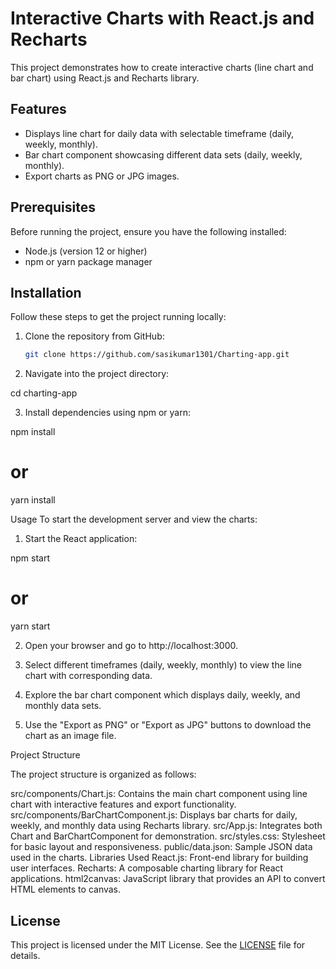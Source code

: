 # Interactive Charts with React.js and Recharts

This project demonstrates how to create interactive charts (line chart and bar chart) using React.js and Recharts library.

## Features

- Displays line chart for daily data with selectable timeframe (daily, weekly, monthly).
- Bar chart component showcasing different data sets (daily, weekly, monthly).
- Export charts as PNG or JPG images.

## Prerequisites

Before running the project, ensure you have the following installed:

- Node.js (version 12 or higher)
- npm or yarn package manager

## Installation

Follow these steps to get the project running locally:

1. Clone the repository from GitHub:

   ```bash
   git clone https://github.com/sasikumar1301/Charting-app.git


2. Navigate into the project directory:


  cd charting-app

3. Install dependencies using npm or yarn:

  npm install
  # or
  yarn install

Usage
To start the development server and view the charts:

1. Start the React application:

  npm start
  # or
  yarn start

2. Open your browser and go to http://localhost:3000.

3. Select different timeframes (daily, weekly, monthly) to view the line chart with corresponding data.

4. Explore the bar chart component which displays daily, weekly, and monthly data sets.

5. Use the "Export as PNG" or "Export as JPG" buttons to download the chart as an image file.

Project Structure

The project structure is organized as follows:

src/components/Chart.js: Contains the main chart component using line chart with interactive features and export functionality.
src/components/BarChartComponent.js: Displays bar charts for daily, weekly, and monthly data using Recharts library.
src/App.js: Integrates both Chart and BarChartComponent for demonstration.
src/styles.css: Stylesheet for basic layout and responsiveness.
public/data.json: Sample JSON data used in the charts.
Libraries Used
React.js: Front-end library for building user interfaces.
Recharts: A composable charting library for React applications.
html2canvas: JavaScript library that provides an API to convert HTML elements to canvas.

## License

This project is licensed under the MIT License. See the [LICENSE](https://github.com/sasikumar1301/Charting-app/blob/main/LICENSE) file for details.
